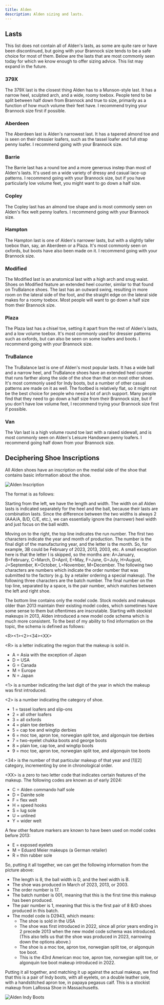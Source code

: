 ```yaml
---
title: Alden
description: Alden sizing and lasts.
---
```


## Lasts

This list does not contain all of Alden's lasts, as some are quite rare or have been discontinued, but going with your Brannock size tends to be a safe choice for most of them. Below are the lasts that are most commonly seen today for which we know enough to offer sizing advice. This list may expand in the future.

### 379X
The 379X last is the closest thing Alden has to a Munson-style last. It has a narrow heel, sculpted arch, and a wide, roomy toebox. People tend to be split between half down from Brannock and true to size, primarily as a function of how much volume their feet have. I recommend trying your Brannock size first if possible.

### Aberdeen
The Aberdeen last is Alden's narrowest last. It has a tapered almond toe and is seen on their dressier loafers, such as the tassel loafer and full strap penny loafer. I recommend going with your Brannock size.

### Barrie
The Barrie last has a round toe and a more generous instep than most of Alden's lasts. It's used on a wide variety of dressy and casual lace-up patterns. I recommend going with your Brannock size, but if you have particularly low volume feet, you might want to go down a half size.

### Copley
The Copley last has an almond toe shape and is most commonly seen on Alden's flex welt penny loafers. I recommend going with your Brannock size.

<!-- ### Grant -->

### Hampton
The Hampton last is one of Alden's narrower lasts, but with a slightly taller toebox than, say, an Aberdeen or a Plaza. It's most commonly seen on oxfords, but boots have also been made on it. I recommend going with your Brannock size.

<!-- ### Leydon -->

### Modified
The Modified last is an anatomical last with a high arch and snug waist. Shoes on Modified feature an extended heel counter, similar to that found on TruBalance shoes. The last has an outward swing, resulting in more room on the lateral side of the foot, and the straight edge on the lateral side makes for a roomy toebox.  Most people will want to go down a half size from their Brannock size.

<!-- ### Orleans -->

### Plaza
The Plaza last has a chisel toe, setting it apart from the rest of Alden's lasts, and a low volume toebox. It's most commonly used for dressier patterns such as oxfords, but can also be seen on some loafers and boots. I recommend going with your Brannock size.

<!-- ### Tremont -->

### TruBalance
The TruBalance last is one of Alden's most popular lasts. It has a wide ball and a narrow heel, and TruBalance shoes have an extended heel counter that runs farther along the side of the shoe than that on most other shoes. It's most commonly used for Indy boots, but a number of other casual patterns are made on it as well. The footbed is relatively flat, so it might not be the best choice for people who need a lot of arch support. Many people find that they need to go down a half size from their Brannock size, but if you don't have low volume feet, I recommend trying your Brannock size first if possible.

### Van
The Van last is a high volume round toe last with a raised sidewall, and is most commonly seen on Alden's Leisure Handsewn penny loafers. I recommend going half down from your Brannock size.



<!-- Uncommon Lasts

CDI
Classic

Elle

Kendal

M58
M75
Mitch

Snap
Stroller
Super D
Tom

TruDepth
TruFlare
TruForm
TruLine
TruSquare
TruTred
-->


## Deciphering Shoe Inscriptions

All Alden shoes have an inscription on the medial side of the shoe that contains basic information about the shoe. 

![Alden Inscription](../../../assets/makers/alden/alden-inscription.jpg)

The format is as follows:

Starting from the left, we have the length and width. The width on all Alden lasts is indicated separately for the heel and the ball, because their lasts are combination lasts. Since the difference between the two widths is always 2 (AAA/A, B/D, C/E, etc.), we can essentially ignore the (narrower) heel width and just focus on the ball width.

Moving on to the right, the top line indicates the run number. The first two characters indicate the year and month of production. The number is the final digit of the manufacturing year, and the letter is the month. So, for example, 3B could be February of 2023, 2013, 2003, etc. A small exception here is that the letter I is skipped, so the months are: A=January, B=February, C=March, D=April, E=May, F=June, G=July, H=August, J=September, K=October, L=November, M=December. The following two characters are numbers which indicate the order number that was submitted to the factory (e.g. by a retailer ordering a special makeup). The following three characters are the batch number. The final number on the top line, separated by a space, is the pair number, which matches between the left and right shoe.

The bottom line contains only the model code. Stock models and makeups older than 2013 maintain their existing model codes, which sometimes have some sense to them but oftentimes are inscrutable. Starting with stockist makeups in 2013, Alden introduced a new model code schema which is much more consistent. To the best of my ability to find information on the topic, the schema is defined as follows:

\<R\>\<1\>\<2\>\<34\>\<XX\>

\<R\> is a letter indicating the region that the makeup is sold in. 
  - A = Asia with the exception of Japan
  - D = USA
  - G = Canada
  - M = Europe
  - N = Japan

\<1\> is a number indicating the last digit of the year in which the makeup was first introduced.

\<2\> is a number indicating the category of shoe.
  - 1 = tassel loafers and slip-ons
  - 2 = all other loafers
  - 3 = all oxfords
  - 4 = plain toe derbies
  - 5 = cap toe and wingtip derbies
  - 6 = moc toe, apron toe, norwegian split toe, and algonquin toe derbies
  - 7 = two-eyelet chukka boots and george boots
  - 8 = plain toe, cap toe, and wingtip boots
  - 9 = moc toe, apron toe, norwegian split toe, and algonquin toe boots

\<34\> is the number of that particular makeup of that year and [1][2] category, incrementing by one in chronological order.

\<XX\> is a zero to two letter code that indicates certain features of the makeup. The following codes are known as of early 2024:
  - C = Alden commando half sole
  - D = Dainite sole
  - F = flex welt
  - H = speed hooks
  - S = lug sole
  - U = unlined
  - Y = wider welt

A few other feature markers are known to have been used on model codes before 2013:
  - E = exposed eyelets
  - M = Eduard Meier makeups (a German retailer)
  - R = thin rubber sole

So, putting it all together, we can get the following information from the picture above:
 - The length is 8, the ball width is D, and the heel width is B.
 - The shoe was produced in March of 2023, 2013, or 2003.
 - The order number is 17.
 - The batch number is 001, meaning that this is the first time this makeup has been produced.
 - The pair number is 1, meaning that this is the first pair of 8 B/D shoes produced in this batch.
 - The model code is D2943, which means:
   - The shoe is sold in the USA
   - The shoe was first introduced in 2022, since all prior years ending in 2 precede 2013 when the new model code schema was introduced. (This also tells us that the shoe was produced in 2023, narrowing down the options above.)
   - The shoe is a moc toe, apron toe, norwegian split toe, or algonquin toe boot.
   - This is the 43rd American moc toe, apron toe, norwegian split toe, or algonquin toe boot makeup introduced in 2022.

Putting it all together, and matching it up against the actual makeup, we find that this is a pair of Indy boots, with all eyelets, on a double leather sole, with a handstitched apron toe, in papaya pegasus calf. This is a stockist makeup from LaRossa Shoe in Massachusetts.

![Alden Indy Boots](../../../assets/makers/alden/alden-indy-boots-d2943.jpg)